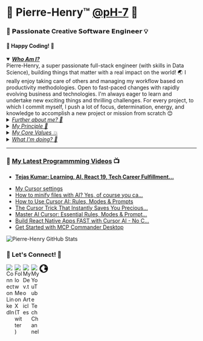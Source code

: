 # 👑 Pierre-Henry™ [@pH-7](https://github.com/pH-7?tab=repositories) 🤖


### 🎡 𝗣𝗮𝘀𝘀𝗶𝗼𝗻𝗮𝘁𝗲 Creative 𝗦𝗼𝗳𝘁𝘄𝗮𝗿𝗲 𝗘𝗻𝗴𝗶𝗻𝗲𝗲𝗿 💡


#### 🏁 Happy Coding! 🤗

<details open><summary><ins><strong><em>Who Am I?</em></strong></ins></summary>
  Pierre-Henry, a super passionate full-stack engineer (with skills in Data Science), building things that matter with a real impact on the world! 🌏 I really enjoy taking care of others and managing my workflow based on productivity methodologies. Open to fast-paced changes with rapidly evolving business and technologies. I'm always eager to learn and undertake new exciting things and thrilling challenges. For every project, to which I commit myself, I push a lot of focus, determination, energy, and knowledge to accomplish a new project or mission from scratch 😊
</details>

<details><summary><ins><em>Further about me? 🤔</em></ins></summary>
  <p>👉 <strong><a href="https://pierrehenry.be">PierreHenry.BE</a></strong> 🏁</p>
  <p>
    <img alt="Pierre-Henry Soria, GitHub Readme Streak Stats" src="https://github-readme-streak-stats.herokuapp.com?user=pH-7" />
  </p> 
</details>

<details><summary><ins><em>My Principle 🎂</em></ins></summary>
  <em>🧠 Never Stop Learning &amp; Researching! 🚀</em>
  
  ```mermaid
  journey
    title 🌞 My Daily Routine 🏆
    section Breakfast
      TypeScript: 5
    section Lunch
      React: 5
    section Dinner
      IntegrationTests: 5
  ```
</details>

<details><summary><ins><em>My Core Values 💥</em></ins></summary>

✅ **Enthusiastic and Highly Passionate** engineer.

✅ **Experience building complex and scalable applications**, online communities, SaaS and modern CMS from scratch.

✅ **Strong knowledge in design patterns** (GRASP, Factory, Strategy, Observer, DI, ADR, MVC, ...).

✅ **Clean Code, DRY and SOLID principles** are second nature to me.

✅ **Give lots of focus, perseverance, and knowledge** to accomplish as best I can a new project from scratch.

✅ **Passion for writing secure, testable and scalable applications**, following the best coding practices.

✅ **Growth mindset**, I always tend to see mistakes as "learning experiences & continuous improvements" for myself, and those around me.

✅ **Love sharing** knowledge and helping others.

✅ **As a lifelong learner, learning is my core value**. Developing new skills on a daily basis is essential to me.

✅ **Working with Agile** methodologies such as Scrum and Kanban.

</details>

<details><summary><ins><em>What I'm doing? 💪</em></ins></summary>

✔️ Coding <a href="https://pierrehenry.be/realtime-github-activity.html" target="_blank" rel="noopener">exciting projects</a> 🥳

✔️ Writing interesting articles on <a href="https://pierrewriter.com">PierreWriter</a> 📝

✔️ Drinking coffes/teas ☕️ and eating vegetarian healthy food 🥕

✔️ Listening to information Podcasts and Audible 🎧 while walking/hiking 🐾

✔️ Keeping myself up-to-date with the latest programming methodologies and concepts (thanks to amazing video courses I regularly purchase 🤗).

</details>

---

### 🎉 [My Latest Programmming Videos](https://www.youtube.com/@pH7Programming/videos) 📺

- **[Tejas Kumar: Learning, AI, React 19, Tech Career Fulfillment...](https://www.youtube.com/watch?v=K3SR37pIzVs)**
<!-- YOUTUBE:START -->
- [My Cursor settings](https://www.youtube.com/watch?v=_FrD6e5QeZU)
- [How to minify files with AI? Yes, of course you ca...](https://www.youtube.com/watch?v=4mBFqpwngms)
- [How to Use Cursor AI: Rules, Modes &amp; Prompts](https://www.youtube.com/watch?v=0uWUelkYgKY)
- [The Cursor Trick That Instantly Saves You Precious...](https://www.youtube.com/watch?v=j0mk9ie3Pp4)
- [Master AI Cursor: Essential Rules, Modes &amp; Prompt...](https://www.youtube.com/watch?v=HNVY1tECDOE)
- [Build React Native Apps FAST with Cursor AI - No C...](https://www.youtube.com/watch?v=kPAjFKFn9_E)
- [Get Started with MCP Commander Desktop](https://www.youtube.com/watch?v=zM1PzhGHSi4)
<!-- YOUTUBE:END -->


![Pierre-Henry GitHub Stats](https://github-readme-stats.vercel.app/api?username=pH-7&show_icons=true&include_all_commits=true)


### 👋 Let's Connect! 🤗

[<img align="left" alt="Connect on LinkedIn" width="22px" src="https://cdn.jsdelivr.net/npm/simple-icons@v11/icons/linkedin.svg" />][linkedin-url]
[<img align="left" alt="Follow Me on X (Twitter)" width="22px" src="https://cdn.jsdelivr.net/npm/simple-icons@11/icons/x.svg" />][twitter-url]
[<img align="left" alt="My Dev.to Articles" width="22px" src="https://cdn.jsdelivr.net/npm/simple-icons@v11/icons/devdotto.svg" />][dev-url]
[<img align="left" alt="My YouTube Tech Channel" width="22px" src="https://cdn.jsdelivr.net/npm/simple-icons@v11/icons/youtube.svg" />][youtube-url]
[<img align="left" alt="PierreHenry's" width="22px" src="https://raw.githubusercontent.com/iconic/open-iconic/master/svg/globe.svg" />][author-url]


<!-- GitHub's Markdown reference links -->
[linkedin-url]: https://www.linkedin.com/in/ph7enry/
[twitter-url]: https://x.com/phenrysay
[dev-url]: https://dev.to/pierre/
[youtube-url]: https://www.youtube.com/channel/UCGqLuT0upPiocwYSnnmqt2g
[author-url]: https://pierrehenry.be
